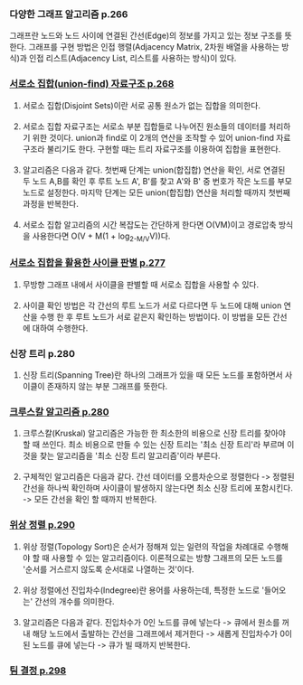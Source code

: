 ### 다양한 그래프 알고리즘 p.266
그래프란 노드와 노드 사이에 연결된 간선(Edge)의 정보를 가지고 있는 정보 구조를 뜻한다. 그래프를 구현 방법은 인접 행렬(Adjacency Matrix, 2차원 배열을 사용하는 방식)과 인접 리스트(Adjacency List, 리스트를 사용하는 방식)이 있다.

### [서로소 집합(union-find) 자료구조 p.268](https://github.com/Nnagman/TIL/blob/main/algorithm/Books/src/thisIsCodingTest/part2/graph/UnionFind.java)
1. 서로소 집합(Disjoint Sets)이란 서로 공통 원소가 없는 집합을 의미한다.
   <br><br>
2. 서로소 집합 자료구조는 서로소 부분 집합들로 나누어진 원소들의 데이터를 처리하기 위한 것이다. union과 find로 이 2개의 연산을 조작할 수 있어 union-find 자료구조라 불리기도 한다. 구현할 때는 트리 자료구조를 이용하여 집합을 표현한다.
   <br><br>
3. 알고리즘은 다음과 같다. 첫번째 단계는 union(합집합) 연산을 확인, 서로 연결된 두 노드 A,B를 확인 후 루트 노드 A\', B\'를 찾고 A\'와 B\' 중 번호가 작은 노드를 부모 노드로 설정한다. 마지막 단계는 모든 union(합집합) 연산을 처리할 때까지 첫번째 과정을 반복한다.
   <br><br>
4. 서로소 집합 알고리즘의 시간 복잡도는 간단하게 한다면 O(VM)이고 경로압축 방식을 사용한다면 O(V + M(1 + log<sub>2-M/V</sub>V))다.

### [서로소 집합을 활용한 사이클 판별 p.277](https://github.com/Nnagman/TIL/blob/main/algorithm/Books/src/thisIsCodingTest/part2/graph/CycleDiscrimination.java)
1. 무방향 그래프 내에서 사이클을 판별할 때 서로소 집합을 사용할 수 있다.
   <br><br>
2. 사이클 확인 방법은 각 간선의 루트 노드가 서로 다르다면 두 노드에 대해 union 연산을 수행 한 후 루트 노드가 서로 같은지 확인하는 방법이다. 이 방법을 모든 간선에 대하여 수행한다.

### 신장 트리 p.280
1. 신장 트리(Spanning Tree)란 하나의 그래프가 있을 때 모든 노드를 포함하면서 사이클이 존재하지 않는 부분 그래프를 뜻한다.

### [크루스칼 알고리즘 p.280](https://github.com/Nnagman/TIL/blob/main/algorithm/Books/src/thisIsCodingTest/part2/graph/Kruskal.java)
1. 크루스칼(Kruskal) 알고리즘은 가능한 한 최소한의 비용으로 신장 트리를 찾아야 할 때 쓰인다. 최소 비용으로 만들 수 있는 신장 트리는 '최소 신장 트리'라 부르며 이것을 찾는 알고리즘을 '최소 신장 트리 알고리즘'이라 부른다.
   <br><br>
2. 구체적인 알고리즘은 다음과 같다. 간선 데이터를 오름차순으로 정렬한다 -> 정렬된 간선을 하나씩 확인하며 사이클이 발생하지 않는다면 최소 신장 트리에 포함시킨다. -> 모든 간선을 확인 할 때까지 반복한다.

### [위상 정렬 p.290](https://github.com/Nnagman/TIL/blob/main/algorithm/Books/src/thisIsCodingTest/part2/graph/TopologySort.java)
1. 위상 정렬(Topology Sort)은 순서가 정해져 있는 일련의 작업을 차례대로 수행해야 할 때 사용할 수 있는 알고리즘이다. 이론적으로는 방향 그래프의 모든 노드를 '순서를 거스르지 않도록 순서대로 나열하는 것'이다.
   <br><br>
2. 위상 정렬에선 진입차수(Indegree)란 용어를 사용하는데, 특정한 노드로 '들어오는' 간선의 개수를 의미한다.
   <br><br>
3. 알고리즘은 다음과 같다. 진입차수가 0인 노드를 큐에 넣는다 -> 큐에서 원소를 꺼내 해당 노드에서 출발하는 간선을 그래프에서 제거한다 -> 새롭게 진입차수가 0이 된 노드를 큐에 넣는다 -> 큐가 빌 때까지 반복한다.

### [팀 결정 p.298](https://github.com/Nnagman/TIL/blob/main/algorithm/Books/src/thisIsCodingTest/part2/graph/TeamDecision.java)